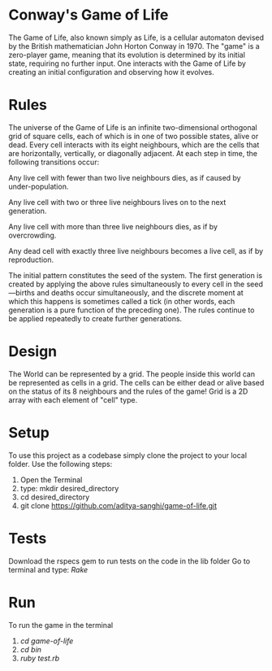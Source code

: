 # Conway's Game of Life

The Game of Life, also known simply as Life, is a cellular automaton devised by the British mathematician John Horton Conway in 1970. The "game" is a zero-player game, meaning that its evolution is determined by its initial state, requiring no further input. One interacts with the Game of Life by creating an initial configuration and observing how it evolves.

# Rules

The universe of the Game of Life is an infinite two-dimensional orthogonal grid of square cells, each of which is in one of two possible states, alive or dead. Every cell interacts with its eight neighbours, which are the cells that are horizontally, vertically, or diagonally adjacent. At each step in time, the following transitions occur:

Any live cell with fewer than two live neighbours dies, as if caused by under-population.

Any live cell with two or three live neighbours lives on to the next generation.

Any live cell with more than three live neighbours dies, as if by overcrowding.

Any dead cell with exactly three live neighbours becomes a live cell, as if by reproduction.

The initial pattern constitutes the seed of the system. The first generation is created by applying the above rules simultaneously to every cell in the seed—births and deaths occur simultaneously, and the discrete moment at which this happens is sometimes called a tick (in other words, each generation is a pure function of the preceding one). The rules continue to be applied repeatedly to create further generations.

# Design
The World can be represented by a grid. The people inside this world can be represented as cells in a grid. The cells can be either dead or alive based on the status of its 8 neighbours and the rules of the game! Grid is a 2D array with each element of "cell" type.

# Setup

To use this project as a codebase simply clone the project to your local folder. Use the following steps:

1. Open the Terminal
2. type: mkdir desired_directory
3. cd desired_directory
4. git clone https://github.com/aditya-sanghi/game-of-life.git

# Tests

Download the rspecs gem to run tests on the code in the lib folder
Go to terminal and type: *Rake*

# Run

To run the game in the terminal

1. *cd game-of-life*
2. *cd bin*
3. *ruby test.rb*
